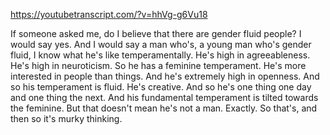 https://youtubetranscript.com/?v=hhVg-g6Vu18

 If someone asked me, do I believe that there are gender fluid people? I would say yes. And I would say a man who's, a young man who's gender fluid, I know what he's like temperamentally. He's high in agreeableness. He's high in neuroticism. So he has a feminine temperament. He's more interested in people than things. And he's extremely high in openness. And so his temperament is fluid. He's creative. And so he's one thing one day and one thing the next. And his fundamental temperament is tilted towards the feminine. But that doesn't mean he's not a man. Exactly. So that's, and then so it's murky thinking.